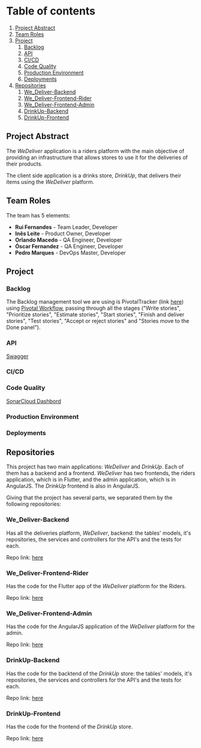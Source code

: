 # Table of contents
1. [Project Abstract](#introduction)
2. [Team Roles](#team)
3. [Project](#bookmarks) 
    1. [Backlog](#backlog)
    3. [API](#api)
    4. [CI/CD](#ci_cd)
    5. [Code Quality](#quality)
    6. [Production Environment](#prod_env)
    7. [Deployments](#deploy)
4. [Repositories](#reps) 
    1. [We_Deliver-Backend](#weDel-back)
    2. [We_Deliver-Frontend-Rider](#weDel-frider)
    3. [We_Deliver-Frontend-Admin](#weDel-fadmin)
    4. [DrinkUp-Backend](#drink-back)
    5. [DrinkUp-Frontend](#drink-front)

## Project Abstract <a name="introduction"></a>
The *WeDeliver* application is a riders platform with the main objective of providing an infrastructure that allows stores to use it for the deliveries of their products.

The client side application is a drinks store, *DrinkUp*, that delivers their items using the *WeDeliver* platform.


## Team Roles <a name="team"></a>
The team has 5 elements:
- **Rui Fernandes** - Team Leader, Developer
- **Inês Leite** - Product Owner, Developer
- **Orlando Macedo** - QA Engineer, Developer
- **Óscar Fernandez** - QA Engineer, Developer
- **Pedro Marques** - DevOps Master, Developer

## Project <a name="bookmarks"></a>

### Backlog <a name="backlog"></a>
The Backlog management tool we are using is PivotalTracker (link [here](https://www.pivotaltracker.com/n/projects/2500281)) using [Pivotal Workflow](https://www.pivotaltracker.com/help/articles/workflow_overview/), passing through all the stages ("Write stories", "Prioritize stories", "Estimate stories", "Start stories", "Finish and deliver stories", "Test stories", "Accept or reject stories" and "Stories move to the Done panel").

### API <a name="api"></a>
[Swagger](https://webmarket-314811.oa.r.appspot.com/swagger-ui/index.html?configUrl=%2Fapi-docs%2Fswagger-config#/)

### CI/CD <a name="ci_cd"></a>


### Code Quality <a name="quality"></a>
[SonarCloud Dashbord]()

### Production Environment <a name="prod_env"></a>


### Deployments <a name="deploy"></a>



## Repositories <a name="reps"></a>
This project has two main applications: *WeDeliver* and *DrinkUp*. Each of them has a backend and a frontend. *WeDeliver* has two frontends, the riders application, which is in Flutter, and the admin application, which is in AngularJS. The *DrinkUp* frontend is also in AngularJS.

Giving that the project has several parts, we separated them by the following repositories:

### We_Deliver-Backend <a name="weDel-back"></a>
Has all the deliveries platform, *WeDeliver*, backend: the tables' models, it's repositories, the services and controllers for the API's and the tests for each.

Repo link: [here](https://github.com/Tqs-project/We_Deliver-Backend)

### We_Deliver-Frontend-Rider <a name="weDel-frider"></a>
Has the code for the Flutter app of the *WeDeliver* platform for the Riders. 

Repo link: [here](https://github.com/Tqs-project/We_Deliver-Frontend-Rider)

### We_Deliver-Frontend-Admin <a name="weDel-fadmin"></a>
Has the code for the AngularJS application of the *WeDeliver* platform for the admin.

Repo link: [here](https://github.com/Tqs-project/We_Deliver-Frontend-Admin)

### DrinkUp-Backend <a name="drink-back"></a>
Has the code for the backtend of the *DrinkUp* store: the tables' models, it's repositories, the services and controllers for the API's and the tests for each.

Repo link: [here](https://github.com/Tqs-project/DrinkUp-Backend)

### DrinkUp-Frontend <a name="drink-front"></a>
Has the code for the frontend of the *DrinkUp* store.


Repo link: [here](https://github.com/Tqs-project/DrinkUp-Frontend)
